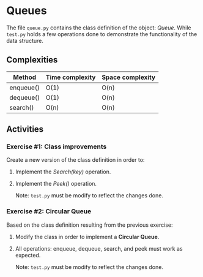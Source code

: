 # Queues 

The file `queue.py` contains the class definition of the object: *Queue*. While `test.py` holds a few operations done to demonstrate the functionality of the data structure.

## Complexities

| Method       | Time complexity | Space complexity |
|--------------|-----------------|------------------|
| enqueue()    | O(1)            | O(n)             |
| dequeue()    | O(1)            | O(n)             |
| search()     | O(n)            | O(n)             |

## Activities

### **Exercise #1: Class improvements**

Create a new version of the class definition in order to:

1) Implement the *Search(key)* operation.

2) Implement the *Peek()* operation.

    Note: `test.py` must be modify to reflect the changes done.


### **Exercise #2: Circular Queue**

Based on the class definition resulting from the previous exercise:

1) Modify the class in order to implement a **Circular Queue**.

2) All operations: enqueue, dequeue, search, and peek must work as expected.  

    Note: `test.py` must be modify to reflect the changes done.
